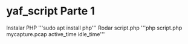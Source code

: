 # yaf_script Parte 1
Instalar PHP
'''sudo apt install php'''
Rodar script.php
'''php script.php mycapture.pcap active_time idle_time'''